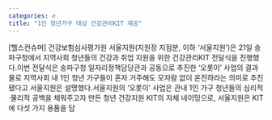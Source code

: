 ```yaml
---
categories: e
title: "1인 청년가구 대상 건강관리KIT 제공"
---
```

[헬스컨슈머] 건강보험심사평가원 서울지원(지원장 지점분, 이하 ‘서울지원’)은 21일 송파구청에서 지역사회 청년들의 건강과 취업 지원을 위한 건강관리KIT 전달식을 진행했다.이번 전달식은 송파구청 일자리정책담당관과 공동으로 추진한 ‘오롯이’ 사업의 결과물로 지역사회 내 1인 청년 가구들이 혼자 거주해도 모자람 없이 온전하라는 의미로 추진됐다고 서울지원은 설명했다.서울지원의 ‘오롯이’ 사업은 관내 1인 가구 청년들의 심리적·물리적 공백을 채워주고자 만든 청년 건강지원 KIT의 자체 네이밍으로, 서울지원은 KIT에 다섯 가지 용품을 담